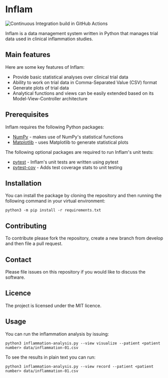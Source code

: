 # Inflam
![Continuous Integration build in GitHub Actions](https://github.com/andreas-theo/python-intermediate-inflammation/actions/workflows/main.yml/badge.svg?branch=main)

Inflam is a data management system written in Python that manages trial data used in clinical inflammation studies.

## Main features
Here are some key features of Inflam:

- Provide basic statistical analyses over clinical trial data
- Ability to work on trial data in Comma-Separated Value (CSV) format
- Generate plots of trial data
- Analytical functions and views can be easily extended based on its Model-View-Controller architecture

## Prerequisites
Inflam requires the following Python packages:

- [NumPy](https://www.numpy.org/) - makes use of NumPy's statistical functions
- [Matplotlib](https://matplotlib.org/stable/index.html) - uses Matplotlib to generate statistical plots

The following optional packages are required to run Inflam's unit tests:

- [pytest](https://docs.pytest.org/en/stable/) - Inflam's unit tests are written using pytest
- [pytest-cov](https://pypi.org/project/pytest-cov/) - Adds test coverage stats to unit testing


## Installation
You can install the package by cloning the repository and then running
the following command in your virtual environment:
```
python3 -m pip install -r requirements.txt
```

## Contributing
To contribute please fork the repository, create a new branch from
develop and then file a pull request.

## Contact
Please file issues on this repository if you would like to discuss the software.

## Licence
The project is licensed under the MIT licence.

## Usage
You can run the inflammation analysis by issuing:
```
python3 inflammation-analysis.py --view visualize --patient <patient number> data/inflammation-01.csv
```
To see the results in plain text you can run:
```
python3 inflammation-analysis.py --view record --patient <patient number> data/inflammation-01.csv
```
